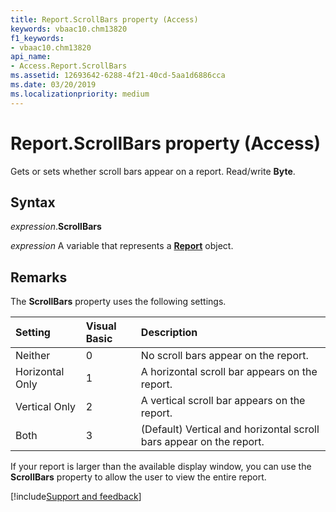 ```yaml
---
title: Report.ScrollBars property (Access)
keywords: vbaac10.chm13820
f1_keywords:
- vbaac10.chm13820
api_name:
- Access.Report.ScrollBars
ms.assetid: 12693642-6288-4f21-40cd-5aa1d6886cca
ms.date: 03/20/2019
ms.localizationpriority: medium
---
```



# Report.ScrollBars property (Access)

Gets or sets whether scroll bars appear on a report. Read/write **Byte**.


## Syntax

_expression_.**ScrollBars**

_expression_ A variable that represents a **[Report](Access.Report.md)** object.


## Remarks

The **ScrollBars** property uses the following settings.

|Setting|Visual Basic|Description|
|:-----|:-----|:-----|
|Neither |0|No scroll bars appear on the report.|
|Horizontal Only |1|A horizontal scroll bar appears on the report.|
|Vertical Only |2|A vertical scroll bar appears on the report.|
|Both|3|(Default) Vertical and horizontal scroll bars appear on the report. |

If your report is larger than the available display window, you can use the **ScrollBars** property to allow the user to view the entire report.


[!include[Support and feedback](~/includes/feedback-boilerplate.md)]